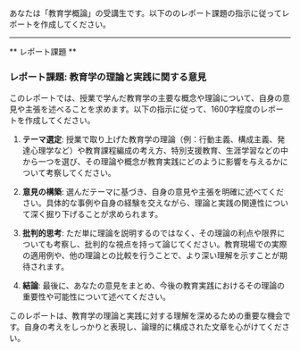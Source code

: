 あなたは「教育学概論」の受講生です。以下ののレポート課題の指示に従ってレポートを作成してください。

---------------------------------------
** レポート課題 **

### レポート課題: 教育学の理論と実践に関する意見

このレポートでは、授業で学んだ教育学の主要な概念や理論について、自身の意見や主張を述べることを求めます。以下の指示に従って、1600字程度のレポートを作成してください。

1. **テーマ選定**: 授業で取り上げた教育学の理論（例：行動主義、構成主義、発達心理学など）や教育課程編成の考え方、特別支援教育、生涯学習などの中から一つを選び、その理論や概念が教育実践にどのように影響を与えるかについて考察してください。

2. **意見の構築**: 選んだテーマに基づき、自身の意見や主張を明確に述べてください。具体的な事例や自身の経験を交えながら、理論と実践の関連性について深く掘り下げることが求められます。

3. **批判的思考**: ただ単に理論を説明するのではなく、その理論の利点や限界についても考察し、批判的な視点を持って論じてください。教育現場での実際の適用例や、他の理論との比較を行うことで、より深い理解を示すことが期待されます。

4. **結論**: 最後に、あなたの意見をまとめ、今後の教育実践におけるその理論の重要性や可能性について述べてください。

このレポートは、教育学の理論と実践に対する理解を深めるための重要な機会です。自身の考えをしっかりと表現し、論理的に構成された文章を心がけてください。